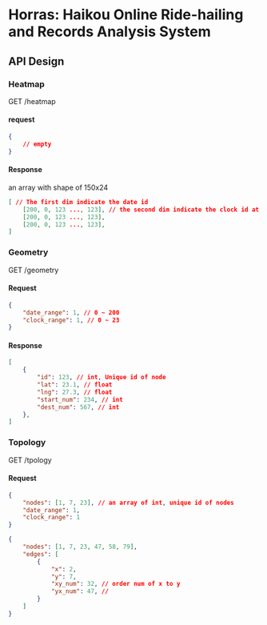 # Horras: Haikou Online Ride-hailing and Records Analysis System

## API Design

### Heatmap

GET /heatmap

#### request
```json
{
    // empty
}
```

#### Response

an array with shape of 150x24 

```json
[ // The first dim indicate the date id
    [200, 0, 123 ..., 123], // the second dim indicate the clock id at that date
    [200, 0, 123 ..., 123], 
    [200, 0, 123 ..., 123], 
]
```

### Geometry

GET /geometry

#### Request
```json
{
   	"date_range": 1, // 0 ~ 200
    "clock_range": 1, // 0 ~ 23
}
```

#### Response

```json
[
    {
        "id": 123, // int, Unique id of node
        "lat": 23.1, // float
        "lng": 27.3, // float
        "start_num": 234, // int
        "dest_num": 567, // int
    },
]
```

### Topology

GET /tpology

#### Request

```json
{ 
    "nodes": [1, 7, 23], // an array of int, unique id of nodes
    "date_range": 1,
    "clock_range": 1
}
```

```json
{
    "nodes": [1, 7, 23, 47, 58, 79],
    "edges": [
        {
            "x": 2,
            "y": 7,
            "xy_num": 32, // order num of x to y
            "yx_num": 47, //
        }
    ]
}
```